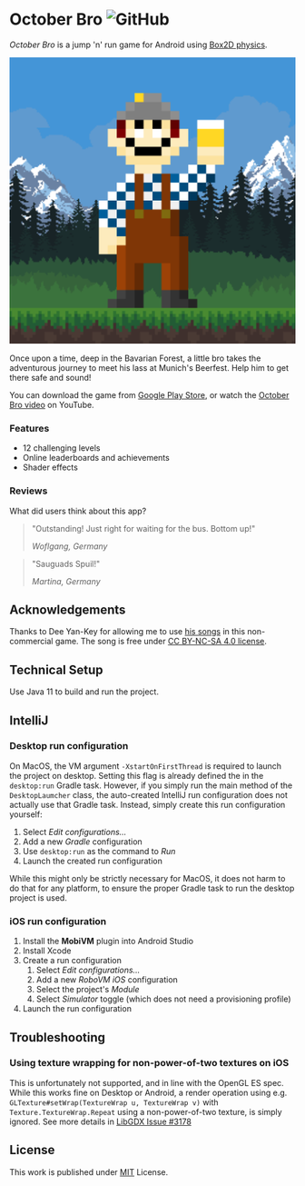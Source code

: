 # October Bro ![GitHub](https://img.shields.io/github/license/b3nk4n/jump-game)

_October Bro_ is a jump 'n' run game for Android using [Box2D physics](https://box2d.org/).

<p align="center">
    <img alt="App Logo" src="android/ic_launcher-playstore.png">
</p>

Once upon a time, deep in the Bavarian Forest, a little bro takes the adventurous journey to meet his lass at Munich's Beerfest. Help him to get there safe and sound!

You can download the game from [Google Play Store](https://play.google.com/store/apps/details?id=de.bsautermeister.jump), or watch the [October Bro video](https://youtu.be/P4tZJIlQ_64) on YouTube.

### Features
- 12 challenging levels
- Online leaderboards and achievements
- Shader effects

### Reviews

What did users think about this app?

> "Outstanding! Just right for waiting for the bus. Bottom up!"
>
> _Woflgang, Germany_

> "Sauguads Spuil!"
>
> _Martina, Germany_

## Acknowledgements

Thanks to Dee Yan-Key for allowing me to use [his songs](https://freemusicarchive.org/music/Dee_Yan-Key/Bavarian_Symphony) in this non-commercial game. The song is free under [CC BY-NC-SA 4.0 license](https://creativecommons.org/licenses/by-nc-sa/4.0/).

## Technical Setup

Use Java 11 to build and run the project.

## IntelliJ

### Desktop run configuration

On MacOS, the VM argument `-XstartOnFirstThread` is required to launch the project on desktop.
Setting this flag is already defined the in the `desktop:run` Gradle task. However, if you simply
run the main method of the `DesktopLaumcher` class, the auto-created IntelliJ run configuration does
not actually use that Gradle task. Instead, simply create this run configuration yourself:

1. Select _Edit configurations..._
2. Add a new _Gradle_ configuration
3. Use `desktop:run` as the command to _Run_
4. Launch the created run configuration

While this might only be strictly necessary for MacOS, it does not harm to do that for any platform,
to ensure the proper Gradle task to run the desktop project is used.

### iOS run configuration

1. Install the **MobiVM** plugin into Android Studio
2. Install Xcode
3. Create a run configuration
   1. Select _Edit configurations..._
   2. Add a new _RoboVM iOS_ configuration
   3. Select the project's _Module_
   4. Select _Simulator_ toggle (which does not need a provisioning profile)
4. Launch the run configuration

## Troubleshooting

### Using texture wrapping for non-power-of-two textures on iOS

This is unfortunately not supported, and in line with the OpenGL ES spec. While this works fine on
Desktop or Android, a render operation using e.g. `GLTexture#setWrap(TextureWrap u, TextureWrap v)`
with `Texture.TextureWrap.Repeat` using a non-power-of-two texture, is simply ignored.
See more details in [LibGDX Issue #3178](https://github.com/libgdx/libgdx/issues/3178)

## License

This work is published under [MIT][mit] License.

[mit]: https://github.com/b3nk4n/jump-game/blob/main/LICENSE